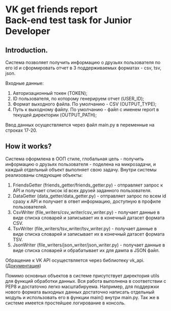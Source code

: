 # VK get friends report</br>Back-end test task for Junior Developer

## Introduction.
Система позволяет получить информацию о друзьях пользователя по его id и сформировать отчет в 3 поддерживаемых форматах - csv, tsv, json.

Входные данные:</br>
1. Авторизационный токен (TOKEN);</br>
2. ID пользователя, по которому генерируем отчет (USER_ID);</br>
3. Формат выходного файла. По умолчанию - CSV (OUTPUT_TYPE);</br>
4. Путь к выходному файлу. По умолчанию - файл с именем report в текущей директории (OUTPUT_PATH);</br>

Ввод данных осуществляется через файл main.py в переменные на строках 17-20.

## How it works?
Система  оформлена в ООП стиле, глобальная цель - получить информацию о друзьях пользователя - поделена на микрозадачи, и каждый отдельный объект выполняет свою задачу.
Внутри системы реализованы следующие объекты:</br>
1. FriendsGetter (friends_getter/friends_getter.py) - отправляет запрос к API и получает список id всех друзей заданного пользователя.</br>
2. DataGetter (data_getter/data_getter.py) - отправляет запрос по всем id сразу к API и получает в ответ информацию, доступную в профиле пользователей.</br>
3. CsvWriter (file_writers/csv_writer/csv_writer.py) - получает данные в виде списка словарей и записывает их в конечный датасет формата CSV.</br>
4. TsvWriter (file_writers/tsv_writer/tsv_writer.py) - получает данные в виде списка словарей и записывает их в конечный датасет формата TSV.</br>
5. JsonWriter (file_writers/json_writer/json_writer.py) - получает данные в виде списка словарей и обрабатывает их для дампа в JSON файл.</br>

Обращение к VK API осуществляется через библиотеку vk_api. (<a href="https://vk-api.readthedocs.io/en/latest/index.html">Документация</a>)</br>

Помимо основных объектов в системе присутствует директория utils для функций обработки данных.
Вся работа выполнена в соответствии с PEP8 и достаточно легко масштабируема. 
Например, для поддержки нового формата выходных данных достаточно написать отдельный модуль и использовать его в функции main() внутри main.py. 
Так же в системе имеется простейшее логирование в консоль.
